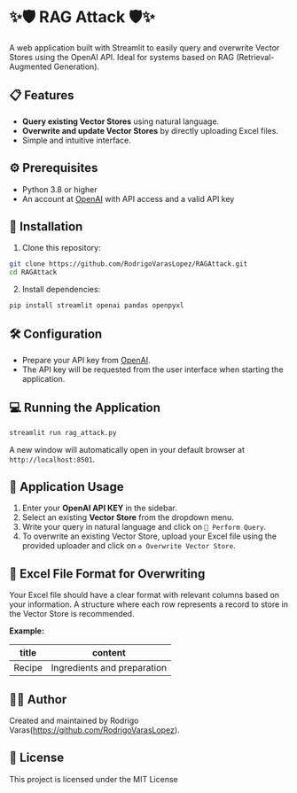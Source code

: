 # ✨🛡️ RAG Attack 🛡️✨

A web application built with Streamlit to easily query and overwrite Vector Stores using the OpenAI API. Ideal for systems based on RAG (Retrieval-Augmented Generation).

## 📋 Features

- **Query existing Vector Stores** using natural language.
- **Overwrite and update Vector Stores** by directly uploading Excel files.
- Simple and intuitive interface.

## ⚙️ Prerequisites

- Python 3.8 or higher
- An account at [OpenAI](https://platform.openai.com/) with API access and a valid API key

## 🚀 Installation

1. Clone this repository:

```bash
git clone https://github.com/RodrigoVarasLopez/RAGAttack.git
cd RAGAttack
```

2. Install dependencies:

```bash
pip install streamlit openai pandas openpyxl
```

## 🛠️ Configuration

- Prepare your API key from [OpenAI](https://platform.openai.com/api-keys).
- The API key will be requested from the user interface when starting the application.

## 💻 Running the Application

```bash
streamlit run rag_attack.py
```

A new window will automatically open in your default browser at `http://localhost:8501`.

## 📖 Application Usage

1. Enter your **OpenAI API KEY** in the sidebar.
2. Select an existing **Vector Store** from the dropdown menu.
3. Write your query in natural language and click on `🚀 Perform Query`.
4. To overwrite an existing Vector Store, upload your Excel file using the provided uploader and click on `♻️ Overwrite Vector Store`.

## 📂 Excel File Format for Overwriting

Your Excel file should have a clear format with relevant columns based on your information. A structure where each row represents a record to store in the Vector Store is recommended.

**Example:**

| title  | content                     |
|--------|-----------------------------|
| Recipe | Ingredients and preparation |

## 🧑‍💻 Author

Created and maintained by Rodrigo Varas(https://github.com/RodrigoVarasLopez).

## 📜 License

This project is licensed under the MIT License 

